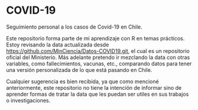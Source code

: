 # COVID-19
Seguimiento personal a los casos de Covid-19 en Chile. 

Este repositorio forma parte de mi aprendizaje con R en temas prácticos. Estoy revisando la data actualizada desde https://github.com/MinCiencia/Datos-COVID19.git, el cual es un repositorio oficial del Ministerio. Más adelante pretendo ir mezclando la data con otras variables, como fallecimientos, vacunas, etc., comparando datos para tener una versión personalizada de lo que está pasando en Chile. 

Cualquier sugerencia es bien recibida, ya que como mencioné anteriormente, este repositorio no tiene la intención de informar sino de aprender formas de tratar la data que les puedan ser utiles en sus trabajos o investigaciones. 
